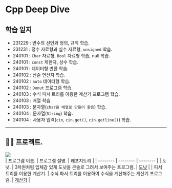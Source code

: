 # Cpp Deep Dive

## 학습 일지
- 231229 : 변수의 선언과 정의, 규칙 학습.
- 231231 : 정수 자료형과 실수 자료형, `unsigned` 학습.
- 240101 : `Char` 자료형, `Bool` 자료형 학습, null 학습.
- 240101 : `const` 제한자, 상수 학습.
- 240101 : 데이터형 변환 학습.
- 240102 : 산술 연산자 학습.
- 240102 : `auto` 데이터형 학습.
- 240102 : `Donut` 프로그램 학습.
- 240103 : 수식 파서 트리를 이용한 계산기 프로그램 학습.
- 240103 : 배열 학습.
- 240103 : 문자열(`char을 배열로 만들어 활용`) 학습.
- 240104 : 문자열(`String`) 학습.
- 240104 : 사용자 입력(`cin`, `cin.get()`, `cin.getline()`) 학습.
---

## 👨‍💻 프로젝트.
<img src = "https://github.com/devKobe24/images/blob/main/myFirstCppProgram.gif?raw=true"><br>
| 프로그램 이름. | 프로그램 설명. | 레포지토리 |
| -------- | -------- | -------- |
| 도넛. | 3차원처럼 입체감 있게 도넛을 콘솔로 그려서 보여주는 프로그램. | [도넛](https://github.com/devKobe24/cppDeepDive/tree/main/240102-Donut3D) |
| 피서 트리를 이용한 계산기. | 수식 파서 트리를 이용하여 수식을 계산해주는 계산기 프로그램. | [계산기](https://github.com/devKobe24/cppDeepDive/tree/main/240103-Calculator) |
